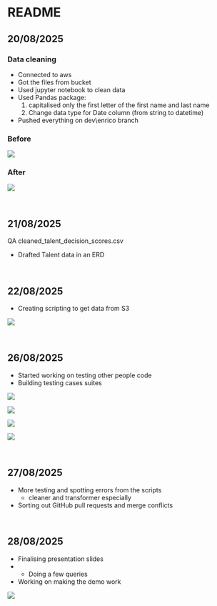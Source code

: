 # README

## 20/08/2025

### Data cleaning 

- Connected to aws
- Got the files from bucket
- Used jupyter notebook to clean data
- Used Pandas package:
  1. capitalised only the first letter of the first name and last name
  2. Change data type for Date column (from string to datetime)
- Pushed everything on dev\enrico branch

### Before

![](README_images/image1.png)

### After 

![](README_images/image2.png)

<br>

## 21/08/2025

QA cleaned_talent_decision_scores.csv

- Drafted Talent data in an ERD

<br>

## 22/08/2025

- Creating scripting to get data from S3

![](README_images/image4.png)

<br>

## 26/08/2025

- Started working on testing other people code
- Building testing cases suites

![](README_images/image9.png)

![](README_images/image7.png)

![](README_images/image6.png)

![](README_images/image8.png)

<br>

## 27/08/2025

- More testing and spotting errors from the scripts 
  - cleaner and transformer especially
- Sorting out GitHub pull requests and merge conflicts

<br>

## 28/08/2025

- Finalising presentation slides
- - Doing a few queries
- Working on making the demo work

![](README_images/image11.png)